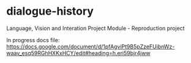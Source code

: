 # dialogue-history
Language, Vision and Interation Project Module - Reproduction project

In progress docs file: https://docs.google.com/document/d/1pfAgviPt9B5pZzeFUibnWz-waav_esq59RGhHXKxHCY/edit#heading=h.eri59bjr4jww

